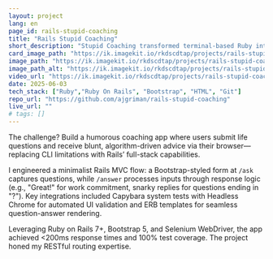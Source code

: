 ```yaml
---
layout: project
lang: en
page_id: rails-stupid-coaching
title: "Rails Stupid Coaching"
short_description: "Stupid Coaching transformed terminal-based Ruby interactions into a dynamic web experience during my Le Wagon bootcamp."
card_image_path: "https://ik.imagekit.io/rkdscdtap/projects/rails-stupid-coaching1.png?updatedAt=1748944300179"
image_path: "https://ik.imagekit.io/rkdscdtap/projects/rails-stupid-coaching2.png?updatedAt=1748944465886"
image_path_alt: "https://ik.imagekit.io/rkdscdtap/projects/rails-stupid-coaching3.png?updatedAt=1748944758805"
video_url: "https://ik.imagekit.io/rkdscdtap/projects/rails-stupid-coaching.mp4?updatedAt=1748945047088"
date: 2025-06-03
tech_stack: ["Ruby","Ruby On Rails", "Bootstrap", "HTML", "Git"]
repo_url: "https://github.com/ajgriman/rails-stupid-coaching"
live_url: ""
# tags: []
---
```


The challenge? Build a humorous coaching app where users submit life questions and receive blunt, algorithm-driven advice via their browser—replacing CLI limitations with Rails’ full-stack capabilities.  

I engineered a minimalist Rails MVC flow: a Bootstrap-styled form at `/ask` captures questions, while `/answer` processes inputs through response logic (e.g., "Great!" for work commitment, snarky replies for questions ending in "?"). Key integrations included Capybara system tests with Headless Chrome for automated UI validation and ERB templates for seamless question-answer rendering.  

Leveraging Ruby on Rails 7+, Bootstrap 5, and Selenium WebDriver, the app achieved <200ms response times and 100% test coverage. The project honed my RESTful routing expertise.
